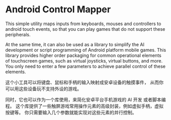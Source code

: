 # Android Control Mapper

This simple utility maps inputs from keyboards, 
mouses and controllers to android touch events, 
so that you can play games that do not support 
these peripherals.

At the same time, it can also be used as a library to simplify the AI development or script programming of Android platform mobile games.
This library provides higher order packaging for common operational elements of touchscreen games, such as virtual joysticks, virtual buttons, and more.
You only need to enter a few parameters to achieve parallel control of these elements.

这个小工具可以将键盘、鼠标和手柄的输入映射成安卓设备的触摸事件，
从而你可以用这些设备玩不支持外设的游戏。

同时，它也可以作为一个库使用，来简化安卓平台手机游戏的 AI 开发
或者脚本编程。
这个库提供了一些触屏游戏常用操作元素的高级封装，例如虚拟手柄，虚拟按键等。
你只需要输入几个参数就能实现对这些元素的并行控制。

